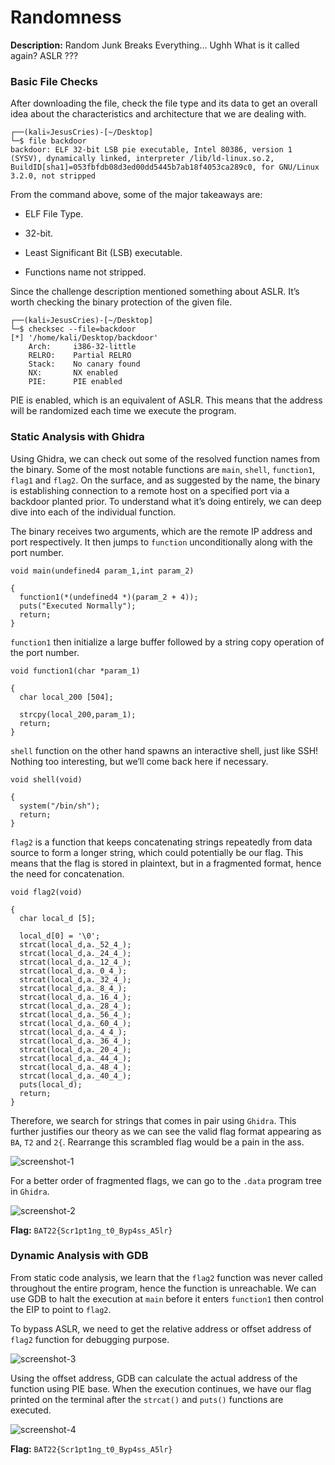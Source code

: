 # **Randomness** 

**Description:** Random Junk Breaks Everything... Ughh What is it called again? ASLR ???

### Basic File Checks

After downloading the file, check the file type and its data to get an overall idea about the characteristics and architecture that we are dealing with.

```
┌──(kali💀JesusCries)-[~/Desktop]
└─$ file backdoor            
backdoor: ELF 32-bit LSB pie executable, Intel 80386, version 1 (SYSV), dynamically linked, interpreter /lib/ld-linux.so.2, BuildID[sha1]=053fbfdb08d3ed00dd5445b7ab18f4053ca289c0, for GNU/Linux 3.2.0, not stripped
```

From the command above, some of the major takeaways are:

- ELF File Type.

- 32-bit.
- Least Significant Bit (LSB) executable.
- Functions name not stripped.

Since the challenge description mentioned something about ASLR. It’s worth checking the binary protection of the given file. 

```
┌──(kali💀JesusCries)-[~/Desktop]
└─$ checksec --file=backdoor 
[*] '/home/kali/Desktop/backdoor'
    Arch:     i386-32-little
    RELRO:    Partial RELRO
    Stack:    No canary found
    NX:       NX enabled
    PIE:      PIE enabled
```

PIE is enabled, which is an equivalent of ASLR. This means that the address will be randomized each time we execute the program.

### Static Analysis with Ghidra

Using Ghidra, we can check out some of the resolved function names from the binary. Some of the most notable functions are `main`, `shell`, `function1`, `flag1` and `flag2`. On the surface, and as suggested by the name, the binary is establishing connection to a remote host on a specified port via a backdoor planted prior. To understand what it’s doing entirely, we can deep dive into each of the individual function. 

The binary receives two arguments, which are the remote IP address and port respectively. It then jumps to `function` unconditionally along with the port number.

```
void main(undefined4 param_1,int param_2)

{
  function1(*(undefined4 *)(param_2 + 4));
  puts("Executed Normally");
  return;
}
```

`function1` then initialize a large buffer followed by a string copy operation of the port number. 

```
void function1(char *param_1)

{
  char local_200 [504];
  
  strcpy(local_200,param_1);
  return;
}
```

`shell` function on the other hand spawns an interactive shell, just like SSH! Nothing too interesting, but we’ll come back here if necessary.

```
void shell(void)

{
  system("/bin/sh");
  return;
}
```

`flag2` is a function that keeps concatenating strings repeatedly from data source to form a longer string, which could potentially be our flag. This means that the flag is stored in plaintext, but in a fragmented format, hence the need for concatenation.

```
void flag2(void)

{
  char local_d [5];
  
  local_d[0] = '\0';
  strcat(local_d,a._52_4_);
  strcat(local_d,a._24_4_);
  strcat(local_d,a._12_4_);
  strcat(local_d,a._0_4_);
  strcat(local_d,a._32_4_);
  strcat(local_d,a._8_4_);
  strcat(local_d,a._16_4_);
  strcat(local_d,a._28_4_);
  strcat(local_d,a._56_4_);
  strcat(local_d,a._60_4_);
  strcat(local_d,a._4_4_);
  strcat(local_d,a._36_4_);
  strcat(local_d,a._20_4_);
  strcat(local_d,a._44_4_);
  strcat(local_d,a._48_4_);
  strcat(local_d,a._40_4_);
  puts(local_d);
  return;
}
```

Therefore, we search for strings that comes in pair using `Ghidra`. This further justifies our theory as we can see the valid flag format appearing as `BA`, `T2` and `2{`. Rearrange this scrambled flag would be a pain in the ass.

![screenshot-1](./screenshot-1.png)

For a better order of fragmented flags, we can go to the `.data` program tree in `Ghidra`.

![screenshot-2](./screenshot-2.png)

**Flag:** `BAT22{Scr1pt1ng_t0_Byp4ss_A5lr}`

### **Dynamic Analysis with GDB**

From static code analysis, we learn that the `flag2` function was never called throughout the entire program, hence the function is unreachable. We can use GDB to halt the execution at `main` before it enters `function1` then control the EIP to point to `flag2`.

To bypass ASLR, we need to get the relative address or offset address of `flag2` function for debugging purpose.

![screenshot-3](./screenshot-3.png)

Using the offset address, GDB can calculate the actual address of the function using PIE base. When the execution continues, we have our flag printed on the terminal after the `strcat()` and `puts()` functions are executed.

![screenshot-4](./screenshot-4.png)

**Flag:** `BAT22{Scr1pt1ng_t0_Byp4ss_A5lr}`
